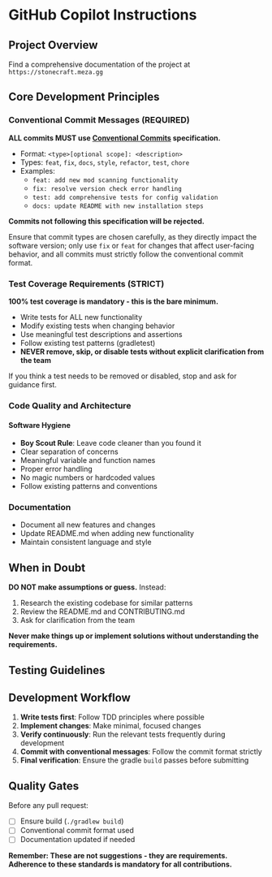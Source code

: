 # GitHub Copilot Instructions

## Project Overview

Find a comprehensive documentation of the project at `https://stonecraft.meza.gg`

## Core Development Principles

### Conventional Commit Messages (REQUIRED)

**ALL commits MUST use [Conventional Commits](https://www.conventionalcommits.org/en/v1.0.0/) specification.**

- Format: `<type>[optional scope]: <description>`
- Types: `feat`, `fix`, `docs`, `style`, `refactor`, `test`, `chore`
- Examples:
  - `feat: add new mod scanning functionality`
  - `fix: resolve version check error handling`
  - `test: add comprehensive tests for config validation`
  - `docs: update README with new installation steps`

**Commits not following this specification will be rejected.**

Ensure that commit types are chosen carefully, as they directly impact the software 
version; only use `fix` or `feat` for changes that affect user-facing behavior, 
and all commits must strictly follow the conventional commit format.

### Test Coverage Requirements (STRICT)

**100% test coverage is mandatory - this is the bare minimum.**

- Write tests for ALL new functionality
- Modify existing tests when changing behavior
- Use meaningful test descriptions and assertions
- Follow existing test patterns (gradletest)
- **NEVER remove, skip, or disable tests without explicit clarification from the team**

If you think a test needs to be removed or disabled, stop and ask for guidance first.

### Code Quality and Architecture

#### Software Hygiene
- **Boy Scout Rule**: Leave code cleaner than you found it
- Clear separation of concerns
- Meaningful variable and function names
- Proper error handling
- No magic numbers or hardcoded values
- Follow existing patterns and conventions

### Documentation

- Document all new features and changes
- Update README.md when adding new functionality
- Maintain consistent language and style

## When in Doubt

**DO NOT make assumptions or guess.** Instead:

1. Research the existing codebase for similar patterns
2. Review the README.md and CONTRIBUTING.md
3. Ask for clarification from the team

**Never make things up or implement solutions without understanding the requirements.**

## Testing Guidelines

## Development Workflow

1. **Write tests first**: Follow TDD principles where possible
2. **Implement changes**: Make minimal, focused changes
3. **Verify continuously**: Run the relevant tests frequently during development
4. **Commit with conventional messages**: Follow the commit format strictly
5. **Final verification**: Ensure the gradle `build` passes before submitting

## Quality Gates

Before any pull request:
- [ ] Ensure build (`./gradlew build`)
- [ ] Conventional commit format used
- [ ] Documentation updated if needed

**Remember: These are not suggestions - they are requirements. Adherence to these standards is mandatory for all contributions.**
